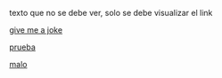 texto que no se debe ver, solo se debe visualizar el link

 [give me a joke](https://www.npmjs.com/package/give-me-a-joke)

 [prueba](https://github.com/rosariowrobel/SCL013-md-links)

 [malo](https://github.com/rosariowrobel/SCL013-md-li)

